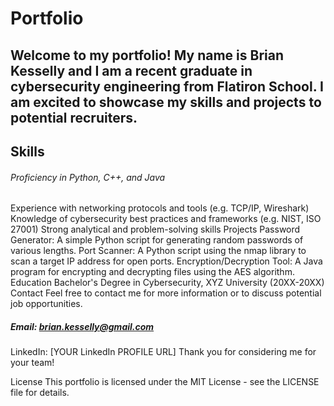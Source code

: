 # Portfolio 
## Welcome to my portfolio! My name is Brian Kesselly and I am a recent graduate in cybersecurity engineering from Flatiron School. I am excited to showcase my skills and projects to potential recruiters.

## Skills
###### Proficiency in Python, C++, and Java
Experience with networking protocols and tools (e.g. TCP/IP, Wireshark)
Knowledge of cybersecurity best practices and frameworks (e.g. NIST, ISO 27001)
Strong analytical and problem-solving skills
Projects
Password Generator: A simple Python script for generating random passwords of various lengths.
Port Scanner: A Python script using the nmap library to scan a target IP address for open ports.
Encryption/Decryption Tool: A Java program for encrypting and decrypting files using the AES algorithm.
Education
Bachelor's Degree in Cybersecurity, XYZ University (20XX-20XX)
Contact
Feel free to contact me for more information or to discuss potential job opportunities.

##### Email: brian.kesselly@gmail.com
LinkedIn: [YOUR LinkedIn PROFILE URL]
Thank you for considering me for your team!

License
This portfolio is licensed under the MIT License - see the LICENSE file for details.
